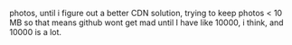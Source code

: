 photos, until i figure out a better CDN solution, trying to keep photos < 10 MB so that means github wont get mad until I have like 10000, i think, and 10000 is a lot.
